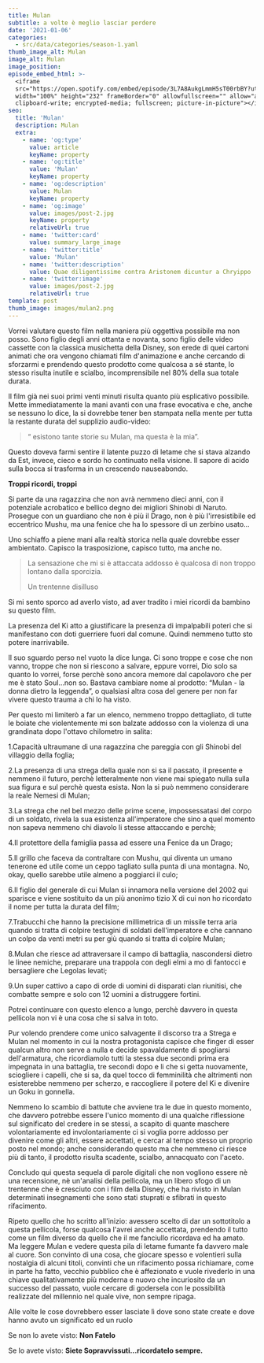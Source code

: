 ```yaml
---
title: Mulan
subtitle: a volte è meglio lasciar perdere
date: '2021-01-06'
categories:
  - src/data/categories/season-1.yaml
thumb_image_alt: Mulan
image_alt: Mulan
image_position:
episode_embed_html: >-
  <iframe
  src="https://open.spotify.com/embed/episode/3L7A8AukgLmmH5sT00rbBY?utm_source=generator"
  width="100%" height="232" frameBorder="0" allowfullscreen="" allow="autoplay;
  clipboard-write; encrypted-media; fullscreen; picture-in-picture"></iframe>
seo:
  title: 'Mulan'
  description: Mulan
  extra:
    - name: 'og:type'
      value: article
      keyName: property
    - name: 'og:title'
      value: 'Mulan'
      keyName: property
    - name: 'og:description'
      value: Mulan
      keyName: property
    - name: 'og:image'
      value: images/post-2.jpg
      keyName: property
      relativeUrl: true
    - name: 'twitter:card'
      value: summary_large_image
    - name: 'twitter:title'
      value: 'Mulan'
    - name: 'twitter:description'
      value: Quae diligentissime contra Aristonem dicuntur a Chryippo
    - name: 'twitter:image'
      value: images/post-2.jpg
      relativeUrl: true
template: post
thumb_image: images/mulan2.png
---
```

Vorrei valutare questo film nella maniera più oggettiva possibile ma non posso. Sono figlio degli anni ottanta e novanta, sono figlio delle 
video cassette con la classica musichetta della Disney, son erede di quei cartoni animati che ora vengono chiamati film d'animazione e anche 
cercando di sforzarmi e prendendo questo prodotto come qualcosa a sé stante, lo stesso risulta inutile e scialbo, incomprensibile nel 80% 
della sua totale durata.

Il film già nei suoi primi venti minuti risulta quanto più esplicativo possibile. Mette immediatamente la mani avanti con una frase evocativa e che, anche se nessuno lo dice, la si dovrebbe tener ben stampata nella mente per tutta la restante durata del supplizio audio-video:

> “ esistono tante storie su Mulan, ma questa è la mia”.

Questo doveva farmi sentire il latente puzzo di letame che si stava alzando da Est, invece, cieco e sordo ho continuato nella visione. Il sapore di acido sulla bocca si trasforma in un crescendo nauseabondo.

**Troppi ricordi, troppi**

Si parte da una ragazzina che non avrà nemmeno dieci anni, con il potenziale acrobatico e bellico degno dei migliori Shinobi di Naruto.
Prosegue con un guardiano che non è più il Drago, non è più l'irresistibile ed eccentrico Mushu, ma una fenice che ha lo spessore di un zerbino usato…

Uno schiaffo a piene mani alla realtà storica nella quale dovrebbe esser ambientato. Capisco la trasposizione, capisco tutto, ma anche no.

> La sensazione che mi si è attaccata addosso è qualcosa di non troppo lontano dalla sporcizia.
>
> Un trentenne disilluso

Si mi sento sporco ad averlo visto, ad aver tradito i miei ricordi da bambino su questo film.

La presenza del Ki atto a giustificare la presenza di impalpabili poteri che si manifestano con doti guerriere fuori dal comune. Quindi nemmeno 
tutto sto potere inarrivabile. 

Il suo sguardo perso nel vuoto la dice lunga. Ci sono troppe e cose che non vanno, troppe che non si riescono a salvare, eppure vorrei, Dio solo sa quanto lo vorrei, forse perchè sono ancora memore dal capolavoro che per me è stato Soul…non so. Bastava cambiare nome al prodotto: “Mulan - la donna dietro la leggenda”, o qualsiasi altra cosa del genere per non far vivere questo trauma a chi lo ha visto.

Per questo mi limiterò a far un elenco, nemmeno troppo dettagliato, di tutte le boiate che violentemente mi son balzate addosso con la violenza di una grandinata dopo l'ottavo chilometro in salita:

1.Capacità ultraumane di una ragazzina che pareggia con gli Shinobi del villaggio della foglia;

2.La presenza di una strega della quale non si sa il passato, il presente e nemmeno il futuro, perchè letteralmente non viene mai spiegato nulla 
sulla sua figura e sul perchè questa esista. Non la si può nemmeno considerare la reale Nemesi di Mulan;

3.La strega che nel bel mezzo delle prime scene, impossessatasi del corpo di un soldato, rivela la sua esistenza all'imperatore che sino a quel momento non sapeva nemmeno chi diavolo li stesse attaccando e perchè;

4.Il protettore della famiglia passa ad essere una Fenice da un Drago;

5.Il grillo che faceva da contraltare con Mushu, qui diventa un umano tenerone ed utile come un ceppo tagliato sulla punta di una montagna. 
No, okay, quello sarebbe utile almeno a poggiarci il culo;

6.Il figlio del generale di cui Mulan si innamora nella versione del 2002 qui sparisce e viene sostituito da un più anonimo tizio X di cui non ho 
ricordato il nome per tutta la durata del film;

7.Trabucchi che hanno la precisione millimetrica di un missile terra aria quando si tratta di colpire testugini di soldati dell'imperatore e che cannano un colpo da venti metri su per giù quando si tratta di colpire Mulan;

8.Mulan che riesce ad attraversare il campo di battaglia, nascondersi dietro le linee nemiche, preparare una trappola con degli elmi a mo di fantocci e bersagliere che Legolas levati;

9.Un super cattivo a capo di orde di uomini di disparati clan riunitisi, che combatte sempre e solo con 12 uomini a distruggere fortini.

Potrei continuare con questo elenco a lungo, perchè davvero in questa pellicola non vi è una cosa che si salva in toto.

Pur volendo prendere come unico salvagente il discorso tra a Strega e Mulan nel momento in cui la nostra protagonista capisce che finger di esser 
qualcun altro non serve a nulla e decide spavaldamente di spogliarsi dell'armatura, che ricordiamolo tutti la stessa due secondi prima era impegnata in una battaglia, tre secondi dopo e li che si getta nuovamente, sciogliere i capelli, che si sa, da quel tocco di femminilità che altrimenti non esisterebbe nemmeno per scherzo, e raccogliere il potere del Ki e divenire un Goku in gonnella.

Nemmeno lo scambio di battute che avviene tra le due in questo momento, che davvero potrebbe essere l'unico momento di una qualche riflessione sul significato del credere in se stessi, a scapito di quante maschere volontariamente ed involontariamente ci si voglia porre addosso per divenire come gli altri, essere accettati, e cercar al tempo stesso un proprio posto nel mondo; anche considerando questo ma che nemmeno ci riesce più di tanto, il prodotto risulta scadente, scialbo, annacquato con l'aceto.

Concludo qui questa sequela di parole digitali che non vogliono essere nè una recensione, nè un'analisi della pellicola, ma un libero sfogo di un trentenne che è cresciuto con i film della Disney, che ha rivisto in Mulan determinati insegnamenti che sono stati stuprati e sfibrati in questo rifacimento.

Ripeto quello che ho scritto all'inizio: avessero scelto di dar un sottotitolo a questa pellicola, forse qualcosa l'avrei anche accettata, prendendo il tutto come un film diverso da quello che il me fanciullo ricordava ed ha amato. Ma leggere Mulan e vedere questa pila di letame fumante fa davvero male al cuore.
Son convinto di una cosa, che giocare spesso e volentieri sulla nostalgia di alcuni titoli, convinti che un rifacimento possa richiamare, come in 
parte ha fatto, vecchio pubblico che è affezionato e vuole rivederlo in una chiave qualitativamente più moderna e nuovo che incuriosito da un 
successo del passato, vuole cercare di godersela con le possibilità realizzate del millennio nel quale vive, non sempre ripaga. 

Alle volte le cose dovrebbero esser lasciate lì dove sono state create e dove hanno avuto un significato ed un ruolo

Se non lo avete visto: **Non Fatelo**

Se lo avete visto: **Siete Sopravvissuti…ricordatelo sempre.**
